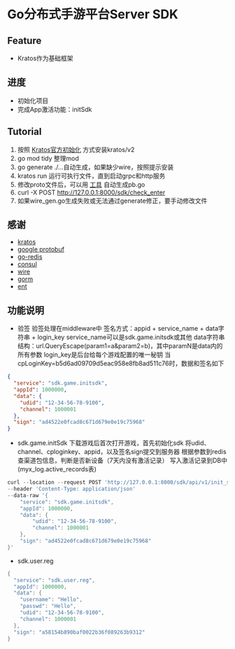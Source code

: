 # Go分布式手游平台Server SDK

## Feature

- Kratos作为基础框架

## 进度

- 初始化项目
- 完成App激活功能：initSdk

## Tutorial

1. 按照 [Kratos官方初始化](https://go-kratos.dev/docs/getting-started/start/) 方式安装kratos/v2
2. go mod tidy 整理mod
3. go generate ./...自动生成，如果缺少wire，按照提示安装
4. kratos run 运行可执行文件，直到启动grpc和http服务
5. 修改proto文件后，可以用 [工具](https://go-kratos.dev/docs/getting-started/usage/) 自动生成pb.go
6. curl -X POST http://127.0.0.1:8000/sdk/check_enter
7. 如果wire_gen.go生成失败或无法通过generate修正，要手动修改文件

## 感谢

- [kratos](https://github.com/go-kratos/kratos)
- [google protobuf](https://developers.google.com/protocol-buffers)
- [go-redis](github.com/go-redis/redis/v8)
- [consul](https://github.com/hashicorp/consul)
- [wire](github.com/google/wire)
- [gorm](https://github.com/go-gorm/gorm)
- [ent](https://entgo.io/docs/getting-started)

## 功能说明

- 验签
验签处理在middleware中
签名方式：appid + service_name + data字符串 + login_key
service_name可以是sdk.game.initsdk或其他
data字符串结构：url.QueryEscape(param1=a&param2=b)，其中paramN是data内的所有参数
login_key是后台给每个游戏配置的唯一秘钥
当cpLoginKey=b5d6ad09709d5eac958e8fb8ad511c76时，数据和签名如下

```json
{
  "service": "sdk.game.initsdk",
  "appId": 1000000,
  "data": {
    "udid": "12-34-56-78-9100",
    "channel": 1000001
  },
  "sign": "ad4522e0fcad8c671d679e0e19c75968"
}
```

- sdk.game.initSdk
下载游戏后首次打开游戏，首先初始化sdk
将udid、channel、cploginkey、appid，以及签名sign提交到服务器
根据参数到redis查渠道包信息，判断是否新设备（7天内没有激活记录）
写入激活记录到DB中(myx_log.active_records表)

```go
curl --location --request POST 'http://127.0.0.1:8000/sdk/api/v1/init_sdk' 
--header 'Content-Type: application/json' 
--data-raw '{
    "service": "sdk.game.initsdk",
    "appId": 1000000,
    "data": {
        "udid": "12-34-56-78-9100",
        "channel": 1000001
    },
    "sign": "ad4522e0fcad8c671d679e0e19c75968"
}'
```

- sdk.user.reg
```go
{
  "service": "sdk.user.reg",
  "appId": 1000000,
  "data": {
    "username": "Hello",
    "passwd": "Hello",
    "udid": "12-34-56-78-9100",
    "channel": 1000001
  },
  "sign": "a58154b890baf0022b36f089263b9312"
}
```